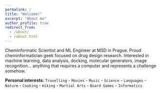 ```yaml
---
permalink: /
title: "Welcome!"
excerpt: "About me"
author_profile: true
redirect_from: 
  - /about/
  - /about.html
---
```


Cheminformatic Scientist and ML Engineer at MSD in Prague. Proud cheminformatician geek focused on drug design research. Interested in machine learning, data analysis, docking, molecular generators, image recognition... anything that requires a computer and represents a challenge somehow.




**Personal interests:** `Travelling` - `Movies` - `Music` - `Science` - `Languages` - `Nature` - `Cooking` - `Hiking` - `Martial Arts` - `Board Games` - `Informatics` 

